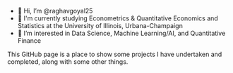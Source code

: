 - 👋 Hi, I’m @raghavgoyal25
- 🧐 I'm currently studying Econometrics & Quantitative Economics and Statistics at the University of Illinois, Urbana-Champaign
- 👀 I’m interested in Data Science, Machine Learning/AI, and Quantitative Finance

This GitHub page is a place to show some projects I have undertaken and completed, along with some other things.
